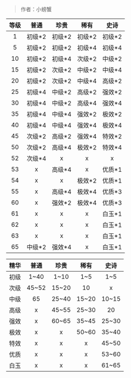 > 作者：小螃蟹


| 等级 |  普通  |  珍贵  |  稀有  |  史诗  |
| :--: | :----: | :----: | :----: | :----: |
| 1    | 初级*2 | 初级*2 | 初级*2 | 初级*2 |
| 5    | 初级*2 | 初级*2 | 初级*4 | 初级*4 |
| 10   | 初级*2 | 初级*4 | 次级*2 | 中级*2 |
| 15   | 初级*2 | 次级*2 | 中级*2 | 中级*4 |
| 20   | 初级*2 | 次级*2 | 中级*4 | 高级*2 |
| 25   | 初级*4 | 中级*2 | 高级*2 | 强效*2 |
| 30   | 初级*4 | 中级*2 | 高级*4 | 强效*4 |
| 35   | 初级*4 | 中级*4 | 强效*2 | 极效*2 |
| 40   | 初级*4 | 中级*4 | 强效*4 | 极效*4 |
| 45   | 次级*2 | 高级*2 | 强效*4 | 特效*2 |
| 50   | 次级*2 | 高级*4 | 极效*2 | 特效*4 |
| 52   | 次级*4 | x      | x      | x      |
| 53   | x      | 高级*4 | x      | 优质*1 |
| 54   | x      | x      | 极效*2 | 优质*1 |
| 55   | x      | 高级*4 | 极效*4 | 优质*3 |
| 60   | x      | 强效*2 | 极效*4 | 优质*3 |
| 61   | x      | x      | x      | 白玉*1 |
| 62   | x      | x      | x      | 白玉*1 |
| 63   | x      | x      | x      | 白玉*1 |
| 65   | 中级*2 | 强效*4 | x      | 白玉*1 |



| 精华 | 普通  | 珍贵  | 稀有  | 史诗  |
| :--: | :---: | :---: | :---: | :---: |
| 初级 | 1~40  | 1~10  | 1~5   | 1~5   |
| 次级 | 45~52 | 15~20 | 10    | x     |
| 中级 | 65    | 25~40 | 15~20 | 10~15 |
| 高级 | x     | 45~55 | 25~30 | 20    |
| 强效 | x     | 60~65 | 35~45 | 25~30 |
| 极效 | x     | x     | 50~60 | 35~40 |
| 特效 | x     | x     | x     | 45~50 |
| 优质 | x     | x     | x     | 53~60 |
| 白玉 | x     | x     | x     | 61~65 |


